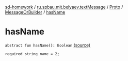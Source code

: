 [sd-homework](../../../index.md) / [ru.spbau.mit.belyaev.textMessage](../../index.md) / [Proto](../index.md) / [MessageOrBuilder](index.md) / [hasName](.)

# hasName

`abstract fun hasName(): Boolean` [(source)](https://github.com/StasBel/sd-homework/blob/InstantMessenger/src/main/kotlin/ru/spbau/mit/belyaev/textMessage/Proto.java#L27)

`required string name = 2;`


